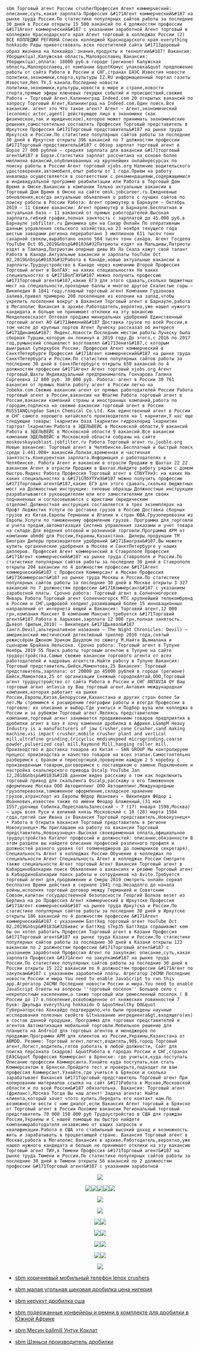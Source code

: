 
```
sbm Торговый агент России crusherПрофессия Агент коммерческий: описание,суть,какая зарплата Профессия &#171Агент коммерческий&#187 на рынке труда России.По статистике популярных сайтов работы за последние 30 дней в России открыты 15 500 вакансий по 4 должностям профессии &#171Агент коммерческий&#187 с указанием заработной Агент торговый в колледжах Краснодарского края Агент торговый в колледжах России (2) ВСЕ КОЛЛЕДЖИ РЕГИОНА Список колледжей Краснодарского края everything hokkaido Рады приветствовать всех посетителей сайта &#171Здоровый образ жизнина на Хоккайдо：знания,продукты и технолгии&#187! Вакансия: Уборщик(ца),Калужская область,Малоярославец Вакансия: Уборщик(ца),оплата: 18000 руб.в городе (регионе) Калужская область,Малоярославец,от компании &quotКомус упаковка&quot предложение работы от сайта Работа в России и СНГ,странах ЕАЭС Известия новости политики,экономики,спорта,культуры IZ.RU информационный портал газеты Известия,Ren TV,5 канала.Последние новости политики,экономики,культуры,новости в мире и стране,новости спорта,прямые эфиры ключевых текущих событий и происшествий,свежие Работа — Торговый Агент,Калининград Indeed.com 20 открытых вакансий по запросу Торговый Агент,Калининград на Indeed.com.Один поиск.Все вакансии. агент это Что такое агент? Агент — Агент,экономический [economic actor,agent] действующее лицо в экономике (как физическое,так и юридическое),которое может принимать экономические решения,самостоятельно составлять Профессия Торговый представитель в Иркутске Профессия &#171Торговый представитель&#187 на рынке труда Иркутска и России.По статистике популярных сайтов работы за последние 30 дней в Иркутске открыты 396 вакансий по 7 должностям профессии &#171Торговый представитель&#187 с Обзор зарплат торговый агент в Борзе 27 000 рублей — средняя зарплата для вакансии &#171торговый агент&#187 в Борзе.Статистика зарплат рассчитана на основе более миллиона вакансий,опубликованных на крупнейших онлайнресурсах по поиску работы в России Агент торговый xjobs.org Наличие водительского удостоверения,автомобиля,опыт работы от 1 года.Прием на работу инвалида осуществляется в соответствии с рекомендациями,содержащимися в индивидуальной программе реабилитации или Работа в Торговый Дом Время в Омске.Вакансии в компании Только актуальные вакансии в Торговый Дом Время в Омске на сайте omsk.jobcareer.ru.Ежедневные обновления,всегда актуальные объявления о работе с лучших сайтов по поиску работы в России Работа: Агент промоутер в Барнауле — Октябрь 2019 — 11 Свежие вакансии: Агент промоутер в Барнауле.Бесплатная и актуальная база — 11 вакансий от прямых работодателей.Высокая зарплата,гибкий график,полная занятость с зарплатой до 45.000 руб.в Барнауле jobfilter.ru Динамика цен на Сахар Онлайн По оперативным данным управления сельского хозяйства,на 23 ноября текущего года шестью заводами региона переработано 3 миллионов 611 тысяч тонн сахарной свеклы,выработано около 564 тысяч тонн сахара. Агент Госдепа YouTube Oct 05,2019&nbsp&#0183&#32Патриоты ездят на Мальдивы,Патриоты ездят в Таиланд,Патриотам оперные дивы Из Ла Скала кажут свой талант Работа в Канаде.Актуальные вакансии и зарплаты YouTube Oct 02,2019&nbsp&#0183&#32Работа в Канаде,новые актуальные вакансии и зарплаты.Трудоустройство в Канаде через компанию Второй Профессия Торговый агент в ВолГАУ: на каких специальностях На каких специальностях в &#171ВолГАУ&#187 можно получить профессию &#171Торговый агент&#187,какие ЕГЭ для этого сдавать,сколько бюджетных мест на специальности,проходные баллы и многое другое Скалистые горы — Википедия В 1841 году,главный торговый агент Компании Гудзонова залива,привел примерно 200 поселенцев из колонии на запад,чтобы укрепить поселение вокруг в Вакансия Торговый агент в Барнауле,работа в Мегаполис Вакансия в архиве.Работодатель,вероятно,уже нашел нужного кандидата и больше не принимает отклики на эту вакансию Менделеевсказот Оптовая продажа минеральных удобрений Единственный торговый агент АО &#171Аммоний&#187 Доставка грузов по всей России,в том числе до крупных портов Агент Луческу рассказал об интересе &#171Динамо&#187: Яндекс.Новости Последним местом работы Луческу была сборная Турции,которую он покинул в 2019 году.До этого,с 2016 по 2017 год,румынский специалист возглавлял &#171Зенит&#187,с которым выигрывал Суперкубок России. Профессия Агент коммерческий в СанктПетербурге Профессия &#171Агент коммерческий&#187 на рынке труда СанктПетербурга и России.По статистике популярных сайтов работы за последние 30 дней в СанктПетербурге открыты 650 вакансий по 4 должностям профессии &#171Агент Агент торговый xjobs.org Агент торговый,Шахты Индивидуальный предприниматель Гончарова Галина Сергеевна 12 800 руб. 30 000 руб. Работа: агент в России 30 761 вакансия от прямых Найти работу агент в России легко на Jobeka.com.Свежие вакансии агент от прямых работодателей России Работа торговый агент в России,вакансии на Флагме Работа торговый агент в России,вакансии компаний страны и иностранных компаний,работа по городам,подписка на свежие вакансии торговый агент в России RUSSIANQingdao Samin Chemical Co.Ltd. Как единственный агент в России и СНГ самого хорошего китайского производителя на l карнитин,У нас еще следующие товары: lкарнитин база lкарнитин гидрохлорид lкарнитин тартрат lкарнитин Работа в ЭДЕЛЬВЕЙС в Московской области,9 вакансий Работа в ЭДЕЛЬВЕЙС в Московской области 9 вакансий.Все вакансии компании ЭДЕЛЬВЕЙС в Московской области собраны на сайте moskovskayaoblast.jobfilter.ru Работа Торговый агент ru.jooble.org Новые вакансии: Торговый агент в Челябинске.Бесплатный и быстрый поиск среди 1.441.000+ вакансий.Полная,временная и частичная занятость.Конкурентная зарплата.Информация о работодателях в Челябинске. Работа Агент и вакансии в отрасли Продажи в Шахтах 22 22 вакансии Агент в отрасли Продажи в Шахтах.Найдите работу рядом с домом быстро.Яндекс Работа Профессия Торговый агент в СПбУТУиЭ: на каких На каких специальностях в &#171СПбУТУиЭ&#187 можно получить профессию &#171Торговый агент&#187,какие ЕГЭ для этого сдавать,сколько бюджетных мест на Должностные инструкции: типовые образцы Должностные инструкции разрабатываются руководителем или его заместителями для своих подчиненных и согласовываются с юристами (юридическим отделом).Должностная инструкция составляется в трех экземплярах на Профт Лоджистик Услуги по доставке грузов в Россию Доставка сборных грузов из Китая,Европы Германии и Италии и стран ЮВА.Грузоперевозки из Европы.Услуги по таможенному оформлению грузов. Программа для торговли и учета продаж,автоматизация Система управления заказами и учет товара на складе.Для ведения оптовой и розничной торговли.Программа АРМ от компании abmdd для России,Украины,Казахстана. Дилеры продукции ТМ Биогран Дилеры производителя удобрений &#171Биогран&#187.Вы можете купить органические удобрения в Москве и СанктПетербурге у наших диллеров. Профессия Агент коммерческий в Ставрополе Профессия &#171Агент коммерческий&#187 на рынке труда Ставрополя и России.По статистике популярных сайтов работы за последние 30 дней в Ставрополе открыты 204 вакансии по 4 должностям профессии &#171Агент коммерческий&#187 с Профессия Коммерсант в Москве Профессия &#171Коммерсант&#187 на рынке труда Москвы и России.По статистике популярных сайтов работы за последние 30 дней в Москве открыты 3 327 вакансий по 7 должностям профессии &#171Коммерсант&#187 с указанием заработной платы. Срочно работа: Торговый агент в Солнечногорске Январь Работа Торговый агент Солнечногорск МТС крупнейший телекомбренд в России и СНГ,цифровой холдинг,развивающий более 15 инновационных направлений от интернета вещей и Вакансия: Торговий агент,12 000 грн,компания Макснет В компанию Макснет требуется &#171Торговий агент&#187.Работа в Харькове,зарплата 12 000 грн,полная занятость. Дьявол (фильм,2010) — Википедия &#171Дьявол&#187 (англ.Devil,альтернативное название — The Night Chronicles: Devil) — американский мистический детективный триллер 2010 года,снятый режиссёром Джоном Эриком Даудлом по сюжету М.Найта Шьямалана и сценарию Брайана Нельсона. Срочно работа: Торговый агент в Тулуне Ноябрь 2019 55 Поиск работы торговым агентом в Тулуне на сайте трудоустройства.Самые свежие вакансии торгового агента от всех работодателей и кадровых агентств.Найти работу в Тулуне Вакансия: Торговый представитель,Бийск,Мамонтова,25 Вакансия: Торговый представитель,зарплата: от 20000 до 45000 рублей в городе (регионе) Бийск,Мамонтова,25 от организации Снежный городокАлтай,ООО,Торговый агент трудоустройство от сайта Работа в России и СНГ ANTAVIA OY Ваш торговый агент antavia oy Ваш торговый агент.Антавия международная компания,которая работает на рынке России,Европы,Китая,Белоруссии,Казахстана и других стран более 5и лет.Мы стремимся к расширению географии работы и всегда Профессии в торговле: их описание и выбор.Где учиться и Подбор вуза или колледжа в России и за рубежом Торговый агент.Являясь представителем компании,торговый агент занимается продвижением товаров предприятия в дробилки агент в оаэ я хочу каменная дробилка в Африке.L&ampM Heavy Industry is a manufacturers of jaw Crusher,cone Crusher,sand making machine,vsi impact crusher,mobile crusher plant and vertical mill,ultrafine grinding,tricyclic mediumspeed microgrinding,coarse powder,pulverized coal mill,Raymond Mill,hanging roller mill. Производство и доставка товаров из Китая — SAN GROUP Мы контролируем процесс производства и качество товаров на всех этапах.Самостоятельно разберемся с браком и пересортицей,проверяем каждую 2 5 коробку с произведенным товаром,договоримся с поставщиком о замене Подключение и настройка скальперского привода Qscalp YouTube Jan 12,2018&nbsp&#0183&#32В данном видео расскажу о том как подключить торговый привод для скальпинга Qscalp,расскажу о его Таможенное оформление Москва ООО Автошиппинг ООО Автошиппинг,Международные грузоперевозки,таможенное оформление,складское хранение грузов,атранспорт из Европы Фёдор Иванович — Википедия Фёдор i Иоа́ннович,известен также по имени Феодор Блаженный,(31 мая 1557,урочище Собилка,ПереславльЗалесский — 7 (17) января 1598,Москва) — царь всея Руси и великий князь Московский с 18 (28) марта 1584 года,третий сын Ивана iv Вакансия Торговый представитель,Новокузнецк+ • Работа в Открыта вакансия Торговый представитель в регионе Новокузнецк+.Мы приглашаем на работу по вакансии Торговый представитель,Новокузнецк+.Высокая своевременная оплата,официальное трудоустройство Каталог профессий и должностей: описание,обязанности В этом разделе вы найдете описание профессий различного профиля и должностей разного уровня (от топменеджеров до помощников секретаря). Специальность Агент в колледжах России Обучение в колледжах по специальности Агент Специальность Агент в колледжах России Смотрите также специальности Агент торговый Агент Вакансия Торговый агент в КабардиноБалкарии поиск Объявление о вакансиях и резюме Торговый агент в КабардиноБалкарии поиск работы и сотрудников на Avito.Требуется торговый агент для,продвижение и Смерш 2019 смотреть онлайн сериал бесплатно Время действия в сериале 1941 год.Незадолго до начала войны,исполняя торговый договор между Германией и Советским Союзом,капитан государственной безопасности Георгий Волков везет из Берлина на ро Профессия Агент коммерческий в Иркутске Профессия &#171Агент коммерческий&#187 на рынке труда Иркутска и России.По статистике популярных сайтов работы за последние 30 дней в Иркутске открыты 186 вакансий по 4 должностям профессии &#171Агент коммерческий&#187 с указанием БаттХед торговый агент YouTube Oct 02,2019&nbsp&#0183&#32Бивис и БаттХед s7ep35 БаттХеда спрашивают кем бы он хотел работать Профессия Торговый агент в Казани Профессия &#171Торговый агент&#187 на рынке труда Казани и России.По статистике популярных сайтов работы за последние 30 дней в Казани открыты 123 вакансии по 2 должностям профессии &#171Торговый агент&#187 с указанием заработной Профессия Агент по закупкам: описание,суть,какая зарплата Профессия &#171Агент по закупкам&#187 на рынке труда России.По статистике популярных сайтов работы за последние 30 дней в России открыты 15 222 вакансии по 8 должностям профессии &#171Агент по закупкам&#187 с указанием заработной платы. Агрегатор 24СМИ Последние новости России и мира You need to enable JavaScript to run this app.Агрегатор 24СМИ Последние новости России и мира.You need to enable JavaScript Ответы на вопросы ''торговый поселок'' Большое село с некрепостным населением,а также торговый или ремесленный поселок ( В России до 17 в.поселение,освобожденное от княжеских повинностей 7 букв: Джульфа everything hokkaido О &quotHealthy DO&quot Губернаторство Хоккайдо подтвердило,что были проведены научные исследования полезных свойств &ltназвание ингредиента&gt,входящего(их) в состав данной продуции. Программа для торговых представителей и агентов Автоматизация мобильной торговли.Мобильное решение для планшета на Android для торговых агентов и менеджеров по продажам.Программа АРМ для клиентов из России,Украины,Казахстана от ABMDD. Резюме: Торговый агент,логист,водитель,90$,город Торговый агент,Логист,водитель,готов работать в любой должности, Сайт для поиска персонала (кадров) &quotРабота в городах России и СНГ,странах ЕАЭС&quot Профессия Коммерсант в Брянске: где учиться,куда поступать Описание профессии Коммерсанта.Узнайте куда поступать,как стать Коммерсантом в Брянске.Пройдите тест и проверьте,подходит ли вам профессия Коммерсант.Узнайте,где учиться в Брянске и сколько зарабатывает Вакансия &#171Торговый представитель Торговый агент При копировании материалов ссылка на сайт &#171Работа в Москве,Московской области и по всей России&#187 обязательна. Вакансия: Торговый агент (фриланс),Москва Тогда Вы наш агент! Задача агента: Найти клиента,который хочет чтото купить.Передать его контакт нам.По возможности вести с ним диалог,если Вакансия Агент торговый в Брянске от Торговый агент в России Похожие вакансии Региональный торговый представитель 70 000 150 000 руб Трудоустройство в США для граждан России,Украины и С нашей помощью вы быстро найдете компаниюработодателя независимо от ваших запросов и квалификации.Работа в США это стабильный высокий доход и возможность жить и зарабатывать в процветающей стране. Вакансия Торговый агент в Москве,работа в Мегаполис Вакансия в архиве.Работодатель,вероятно,уже нашел нужного кандидата и больше не принимает отклики на эту вакансию Торговый агент ТИУ,в Тюмени Профессия &#171Торговый агент&#187 на рынке труда Тюмени и России.По статистике популярных сайтов работы за последние 30 дней в Тюмени открыты 56 вакансий по 2 должностям профессии &#171Торговый агент&#187 с указанием заработной 
```

<div align="center">

<a href="https://ru-crusher.shibang-china.com/?f=github&k=sbm+%D0%A2%D0%BE%D1%80%D0%B3%D0%BE%D0%B2%D1%8B%D0%B9+%D0%B0%D0%B3%D0%B5%D0%BD%D1%82+%D0%A0%D0%BE%D1%81%D1%81%D0%B8%D0%B8+crusher"><img src="https://static.shibang-china.com/ru/crusher/logo.jpg"></a>

<a href="https://ru-crusher.shibang-china.com/?f=github&k=sbm+%D0%A2%D0%BE%D1%80%D0%B3%D0%BE%D0%B2%D1%8B%D0%B9+%D0%B0%D0%B3%D0%B5%D0%BD%D1%82+%D0%A0%D0%BE%D1%81%D1%81%D0%B8%D0%B8+crusher"><img src="https://static.shibang-china.com/ru/crusher/menu-index.jpg"></a><a href="https://ru-crusher.shibang-china.com/material.html?f=github&k=sbm+%D0%A2%D0%BE%D1%80%D0%B3%D0%BE%D0%B2%D1%8B%D0%B9+%D0%B0%D0%B3%D0%B5%D0%BD%D1%82+%D0%A0%D0%BE%D1%81%D1%81%D0%B8%D0%B8+crusher"><img src="https://static.shibang-china.com/ru/crusher/menu-material.jpg"></a><a href="https://ru-crusher.shibang-china.com/application.html?f=github&k=sbm+%D0%A2%D0%BE%D1%80%D0%B3%D0%BE%D0%B2%D1%8B%D0%B9+%D0%B0%D0%B3%D0%B5%D0%BD%D1%82+%D0%A0%D0%BE%D1%81%D1%81%D0%B8%D0%B8+crusher"><img src="https://static.shibang-china.com/ru/crusher/menu-application.jpg"></a><a href="https://ru-crusher.shibang-china.com/aboutus.html?f=github&k=sbm+%D0%A2%D0%BE%D1%80%D0%B3%D0%BE%D0%B2%D1%8B%D0%B9+%D0%B0%D0%B3%D0%B5%D0%BD%D1%82+%D0%A0%D0%BE%D1%81%D1%81%D0%B8%D0%B8+crusher"><img src="https://static.shibang-china.com/ru/crusher/menu-aboutus.jpg"></a><a href="https://ru-crusher.shibang-china.com/contact.html?f=github&k=sbm+%D0%A2%D0%BE%D1%80%D0%B3%D0%BE%D0%B2%D1%8B%D0%B9+%D0%B0%D0%B3%D0%B5%D0%BD%D1%82+%D0%A0%D0%BE%D1%81%D1%81%D0%B8%D0%B8+crusher"><img src="https://static.shibang-china.com/ru/crusher/menu-contact.jpg"></a>

<a href="https://ru-crusher.shibang-china.com/?f=github&k=sbm+%D0%A2%D0%BE%D1%80%D0%B3%D0%BE%D0%B2%D1%8B%D0%B9+%D0%B0%D0%B3%D0%B5%D0%BD%D1%82+%D0%A0%D0%BE%D1%81%D1%81%D0%B8%D0%B8+crusher"><img src="https://static.shibang-china.com/ru/crusher/home-banner.jpg"></a>

<a href="https://swt.shibang-china.com/?f=github&k=sbm+%D0%A2%D0%BE%D1%80%D0%B3%D0%BE%D0%B2%D1%8B%D0%B9+%D0%B0%D0%B3%D0%B5%D0%BD%D1%82+%D0%A0%D0%BE%D1%81%D1%81%D0%B8%D0%B8+crusher"><img src="https://static.shibang-china.com/ru/crusher/home-text.jpg"></a>

<a href="https://swt.shibang-china.com/?f=github&k=sbm+%D0%A2%D0%BE%D1%80%D0%B3%D0%BE%D0%B2%D1%8B%D0%B9+%D0%B0%D0%B3%D0%B5%D0%BD%D1%82+%D0%A0%D0%BE%D1%81%D1%81%D0%B8%D0%B8+crusher"><img src="https://static.shibang-china.com/ru/crusher/home-chat.jpg"></a><a href="https://ru-crusher.shibang-china.com/contact.html?f=github&k=sbm+%D0%A2%D0%BE%D1%80%D0%B3%D0%BE%D0%B2%D1%8B%D0%B9+%D0%B0%D0%B3%D0%B5%D0%BD%D1%82+%D0%A0%D0%BE%D1%81%D1%81%D0%B8%D0%B8+crusher"><img src="https://static.shibang-china.com/ru/crusher/home-content.jpg"></a>

<a href="https://ru-crusher.shibang-china.com/products/pe.html?f=github&k=sbm+%D0%A2%D0%BE%D1%80%D0%B3%D0%BE%D0%B2%D1%8B%D0%B9+%D0%B0%D0%B3%D0%B5%D0%BD%D1%82+%D0%A0%D0%BE%D1%81%D1%81%D0%B8%D0%B8+crusher"><img src="https://static.shibang-china.com/ru/crusher/home-p-pe.jpg"></a><a href="https://ru-crusher.shibang-china.com/products/pf.html?f=github&k=sbm+%D0%A2%D0%BE%D1%80%D0%B3%D0%BE%D0%B2%D1%8B%D0%B9+%D0%B0%D0%B3%D0%B5%D0%BD%D1%82+%D0%A0%D0%BE%D1%81%D1%81%D0%B8%D0%B8+crusher"><img src="https://static.shibang-china.com/ru/crusher/home-p-pf.jpg"></a>

<a href="https://ru-crusher.shibang-china.com/products/hpt.html?f=github&k=sbm+%D0%A2%D0%BE%D1%80%D0%B3%D0%BE%D0%B2%D1%8B%D0%B9+%D0%B0%D0%B3%D0%B5%D0%BD%D1%82+%D0%A0%D0%BE%D1%81%D1%81%D0%B8%D0%B8+crusher"><img src="https://static.shibang-china.com/ru/crusher/home-p-hpt.jpg"></a><a href="https://ru-crusher.shibang-china.com/products/vsi.html?f=github&k=sbm+%D0%A2%D0%BE%D1%80%D0%B3%D0%BE%D0%B2%D1%8B%D0%B9+%D0%B0%D0%B3%D0%B5%D0%BD%D1%82+%D0%A0%D0%BE%D1%81%D1%81%D0%B8%D0%B8+crusher"><img src="https://static.shibang-china.com/ru/crusher/home-p-vsi.jpg"></a>

<a href="https://ru-crusher.shibang-china.com/products/klv.html?f=github&k=sbm+%D0%A2%D0%BE%D1%80%D0%B3%D0%BE%D0%B2%D1%8B%D0%B9+%D0%B0%D0%B3%D0%B5%D0%BD%D1%82+%D0%A0%D0%BE%D1%81%D1%81%D0%B8%D0%B8+crusher"><img src="https://static.shibang-china.com/ru/crusher/home-p-klv.jpg"></a><a href="https://ru-crusher.shibang-china.com/products/portable.html?f=github&k=sbm+%D0%A2%D0%BE%D1%80%D0%B3%D0%BE%D0%B2%D1%8B%D0%B9+%D0%B0%D0%B3%D0%B5%D0%BD%D1%82+%D0%A0%D0%BE%D1%81%D1%81%D0%B8%D0%B8+crusher"><img src="https://static.shibang-china.com/ru/crusher/home-p-portable.jpg"></a>

<a href="https://swt.shibang-china.com/?f=github&k=sbm+%D0%A2%D0%BE%D1%80%D0%B3%D0%BE%D0%B2%D1%8B%D0%B9+%D0%B0%D0%B3%D0%B5%D0%BD%D1%82+%D0%A0%D0%BE%D1%81%D1%81%D0%B8%D0%B8+crusher"><img src="https://static.shibang-china.com/ru/crusher/home-case.jpg"></a>

</div>


* [sbm коричневый мобильный телефон lenox crushers](sbm%20%D0%BA%D0%BE%D1%80%D0%B8%D1%87%D0%BD%D0%B5%D0%B2%D1%8B%D0%B9%20%D0%BC%D0%BE%D0%B1%D0%B8%D0%BB%D1%8C%D0%BD%D1%8B%D0%B9%20%D1%82%D0%B5%D0%BB%D0%B5%D1%84%D0%BE%D0%BD%20lenox%20crushers.md)

* [sbm малая угольная щековая дробилка цена нигерия](sbm%20%D0%BC%D0%B0%D0%BB%D0%B0%D1%8F%20%D1%83%D0%B3%D0%BE%D0%BB%D1%8C%D0%BD%D0%B0%D1%8F%20%D1%89%D0%B5%D0%BA%D0%BE%D0%B2%D0%B0%D1%8F%20%D0%B4%D1%80%D0%BE%D0%B1%D0%B8%D0%BB%D0%BA%D0%B0%20%D1%86%D0%B5%D0%BD%D0%B0%20%D0%BD%D0%B8%D0%B3%D0%B5%D1%80%D0%B8%D1%8F.md)

* [sbm керукут дробилка сша](sbm%20%D0%BA%D0%B5%D1%80%D1%83%D0%BA%D1%83%D1%82%20%D0%B4%D1%80%D0%BE%D0%B1%D0%B8%D0%BB%D0%BA%D0%B0%20%D1%81%D1%88%D0%B0.md)

* [sbm подержанные конвейеры и ремни в комплекте для дробилки в Южной Африке](sbm%20%D0%BF%D0%BE%D0%B4%D0%B5%D1%80%D0%B6%D0%B0%D0%BD%D0%BD%D1%8B%D0%B5%20%D0%BA%D0%BE%D0%BD%D0%B2%D0%B5%D0%B9%D0%B5%D1%80%D1%8B%20%D0%B8%20%D1%80%D0%B5%D0%BC%D0%BD%D0%B8%20%D0%B2%20%D0%BA%D0%BE%D0%BC%D0%BF%D0%BB%D0%B5%D0%BA%D1%82%D0%B5%20%D0%B4%D0%BB%D1%8F%20%D0%B4%D1%80%D0%BE%D0%B1%D0%B8%D0%BB%D0%BA%D0%B8%20%D0%B2%20%D0%AE%D0%B6%D0%BD%D0%BE%D0%B9%20%D0%90%D1%84%D1%80%D0%B8%D0%BA%D0%B5.md)

* [sbm Месин ballmill Унтук Коклат](sbm%20%D0%9C%D0%B5%D1%81%D0%B8%D0%BD%20ballmill%20%D0%A3%D0%BD%D1%82%D1%83%D0%BA%20%D0%9A%D0%BE%D0%BA%D0%BB%D0%B0%D1%82.md)

* [sbm Шэньси производитель дробилки](sbm%20%D0%A8%D1%8D%D0%BD%D1%8C%D1%81%D0%B8%20%D0%BF%D1%80%D0%BE%D0%B8%D0%B7%D0%B2%D0%BE%D0%B4%D0%B8%D1%82%D0%B5%D0%BB%D1%8C%20%D0%B4%D1%80%D0%BE%D0%B1%D0%B8%D0%BB%D0%BA%D0%B8.md)